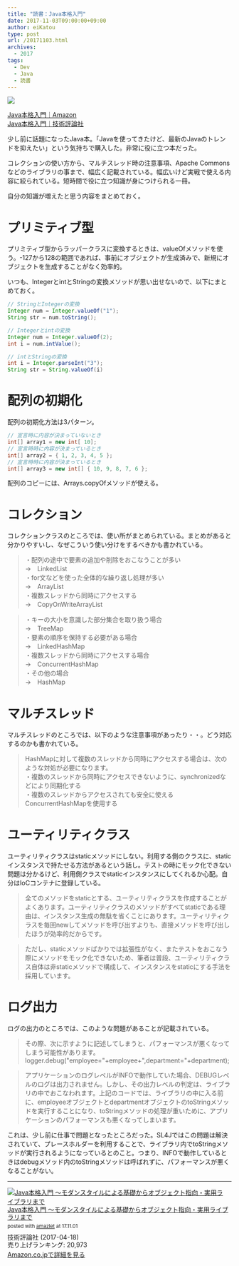 ```yaml
---
title: "読書：Java本格入門"
date: 2017-11-03T09:00:00+09:00
author: eiKatou
type: post
url: /20171103.html
archives:
  - 2017
tags:
  - Dev
  - Java
  - 読書
---
```


<a href="https://www.amazon.co.jp/Java%E6%9C%AC%E6%A0%BC%E5%85%A5%E9%96%80-%E3%83%A2%E3%83%80%E3%83%B3%E3%82%B9%E3%82%BF%E3%82%A4%E3%83%AB%E3%81%AB%E3%82%88%E3%82%8B%E5%9F%BA%E7%A4%8E%E3%81%8B%E3%82%89%E3%82%AA%E3%83%96%E3%82%B8%E3%82%A7%E3%82%AF%E3%83%88%E6%8C%87%E5%90%91-%E5%AE%9F%E7%94%A8%E3%83%A9%E3%82%A4%E3%83%96%E3%83%A9%E3%83%AA%E3%81%BE%E3%81%A7-%E8%B0%B7%E6%9C%AC-%E5%BF%83-ebook/dp/B071D8RYR5/ref=as_li_ss_il?_encoding=UTF8&qid=&sr=&linkCode=li3&tag=eikatou-22&linkId=545cb44662b24acb073dd859140b8f97" target="_blank"><img border="0" src="//ws-fe.amazon-adsystem.com/widgets/q?_encoding=UTF8&ASIN=B071D8RYR5&Format=_SL250_&ID=AsinImage&MarketPlace=JP&ServiceVersion=20070822&WS=1&tag=eikatou-22" ></a><img src="https://ir-jp.amazon-adsystem.com/e/ir?t=eikatou-22&l=li3&o=9&a=B071D8RYR5" width="1" height="1" border="0" alt="" style="border:none !important; margin:0px !important;" />

[Java本格入門｜Amazon](http://amzn.to/2lEFt8j)  
[Java本格入門｜技術評論社](http://gihyo.jp/book/2017/978-4-7741-8909-3)

少し前に話題になったJava本。「Javaを使ってきたけど、最新のJavaのトレンドを抑えたい」という気持ちで購入した。非常に役に立つ本だった。

コレクションの使い方から、マルチスレッド時の注意事項、Apache Commonsなどのライブラリの事まで、幅広く記載されている。幅広いけど実戦で使える内容に絞られている。短時間で役に立つ知識が身につけられる一冊。

自分の知識が増えたと思う内容をまとめておく。

<!--more-->


# プリミティブ型

プリミティブ型からラッパークラスに変換するときは、valueOfメソッドを使う。-127から128の範囲であれば、事前にオブジェクトが生成済みで、新規にオブジェクトを生成することがなく効率的。

いつも、IntegerとintとStringの変換メソッドが思い出せないので、以下にまとめておく。

```java
// StringとIntegerの変換
Integer num = Integer.valueOf("1");
String str = num.toString();

// Integerとintの変換
Integer num = Integer.valueOf(2);
int i = num.intValue();

// intとStringの変換
int i = Integer.parseInt("3");
String str = String.valueOf(i)
```

# 配列の初期化

配列の初期化方法は3パターン。

```java
// 宣言時に内容が決まっていないとき
int[] array1 = new int[ 10];
// 宣言時時に内容が決まっているとき
int[] array2 = { 1, 2, 3, 4, 5 };
// 宣言時時に内容が決まっているとき
int[] array3 = new int[] { 10, 9, 8, 7, 6 };
```

配列のコピーには、Arrays.copyOfメソッドが使える。

# コレクション

コレクションクラスのところでは、使い所がまとめられている。まとめがあると分かりやすいし、なぜこういう使い分けをするべきかも書かれている。

>・配列の途中で要素の追加や削除をおこなうことが多い  
>→　LinkedList  
>・for文などを使った全体的な繰り返し処理が多い  
>→　ArrayList  
>・複数スレッドから同時にアクセスする  
>→　CopyOnWriteArrayList

>・キーの大小を意識した部分集合を取り扱う場合  
>→　TreeMap  
>・要素の順序を保持する必要がある場合  
>→　LinkedHashMap  
>・複数スレッドから同時にアクセスする場合  
>→　ConcurrentHashMap  
>・その他の場合  
>→　HashMap  

# マルチスレッド

マルチスレッドのところでは、以下のような注意事項があったり・・。どう対応するのかも書かれている。

>HashMapに対して複数のスレッドから同時にアクセスする場合は、次のような対処が必要になります。  
>・複数のスレッドから同時にアクセスできないように、synchronizedなどにより同期化する  
>・複数のスレッドからアクセスされても安全に使えるConcurrentHashMapを使用する

# ユーティリティクラス

ユーティリティクラスはstaticメソッドにしない。利用する側のクラスに、staticインスタンスで持たせる方法があるという話し。テストの時にモック化できない問題は分かるけど、利用側クラスでstaticインスタンスにしてくれるか心配。自分はIoCコンテナに登録している。

>全てのメソッドをstaticとする、ユーティリティクラスを作成することがよくあります。ユーティリティクラスのメソッドがすべてstaticである理由は、インスタンス生成の無駄を省くことにあります。ユーティリティクラスを毎回newしてメソッドを呼び出すよりも、直接メソッドを呼び出したほうが効率的だからです。

>ただし、staticメソッドばかりでは拡張性がなく、またテストをおこなう際にメソッドをモック化できないため、筆者は普段、ユーティリティクラス自体は非staticメソッドで構成して、インスタンスをstaticにする手法を採用しています。

# ログ出力

ログの出力のところでは、このような問題があることが記載されている。

>その際、次に示すように記述してしまうと、パフォーマンスが悪くなってしまう可能性があります。  
>logger.debug("employee="+employee+",department="+department);

>アプリケーションのログレベルがINFOで動作していた場合、DEBUGレベルのログは出力されません。しかし、その出力レベルの判定は、ライブラリの中でおこなわれます。上記のコードでは、ライブラリの中に入る前に、employeeオブジェクトとdepartmentオブジェクトのtoStringメソッドを実行することになり、toStringメソッドの処理が重いために、アプリケーションのパフォーマンスも悪くなってしまいます。

これは、少し前に仕事で問題となったところだった。SL4Jではこの問題は解決されていて、プレースホルダーを利用することで、ライブラリ内でtoStringメソッドが実行されるようになっているとのこと。つまり、INFOで動作しているときはdebugメソッド内のtoStringメソッドは呼ばれずに、パフォーマンスが悪くなることがない。

---
<div class="amazlet-box" style="margin-bottom:0px;"><div class="amazlet-image" style="float:left;margin:0px 12px 1px 0px;"><a href="http://www.amazon.co.jp/exec/obidos/ASIN/B071D8RYR5/eikatou-22/ref=nosim/" name="amazletlink" target="_blank"><img src="https://images-fe.ssl-images-amazon.com/images/I/51BIaJT2TKL._SL160_.jpg" alt="Java本格入門 ～モダンスタイルによる基礎からオブジェクト指向・実用ライブラリまで" style="border: none;" /></a></div><div class="amazlet-info" style="line-height:120%; margin-bottom: 10px"><div class="amazlet-name" style="margin-bottom:10px;line-height:120%"><a href="http://www.amazon.co.jp/exec/obidos/ASIN/B071D8RYR5/eikatou-22/ref=nosim/" name="amazletlink" target="_blank">Java本格入門 ～モダンスタイルによる基礎からオブジェクト指向・実用ライブラリまで</a><div class="amazlet-powered-date" style="font-size:80%;margin-top:5px;line-height:120%">posted with <a href="http://www.amazlet.com/" title="amazlet" target="_blank">amazlet</a> at 17.11.01</div></div><div class="amazlet-detail">技術評論社 (2017-04-18)<br />売り上げランキング: 20,973<br /></div><div class="amazlet-sub-info" style="float: left;"><div class="amazlet-link" style="margin-top: 5px"><a href="http://www.amazon.co.jp/exec/obidos/ASIN/B071D8RYR5/eikatou-22/ref=nosim/" name="amazletlink" target="_blank">Amazon.co.jpで詳細を見る</a></div></div></div><div class="amazlet-footer" style="clear: left"></div></div>